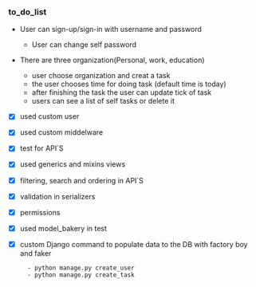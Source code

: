 ### to_do_list

* User can sign-up/sign-in with username and password
  - User can change self password
  
* There are three organization(Personal, work, education)
  - user choose organization and creat a task 
  - the user chooses time for doing task (default time is today)
  - after finishing the task the user can update tick of task 
  - users can see a list of self tasks or delete it
  
 
- [x] used custom user
- [x] used custom middelware
- [x] test for API`S
- [x] used generics and mixins views
- [x] filtering, search and ordering in API`S
- [x] validation in serializers 
- [x] permissions
- [x] used model_bakery in test 
- [x] custom Django command to populate data to the DB with factory boy and faker

        - python manage.py create_user
        - python manage.py create_task
  

